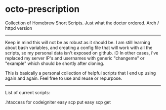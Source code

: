 octo-prescription
=================

Collection of Homebrew Short Scripts. Just what the doctor ordered. Arch / httpd version 

---

Keep in mind this will not be as robust as it should be.  I am still learning about bash variables, and creating a config file that will work with all the scripts, so my personal data isn't exposed on github. :D In other cases, i've replaced my server IP's and usernames with generic "changeme" or "example" which should be shortly after cloning.

This is basically a personal collection of helpful scripts that I end up using again and again. Feel free to use and reuse or repurpose.

---

List of current scripts:

.htaccess for codeigniter
easy scp put
easy scp get

